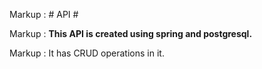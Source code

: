 Markup :  # API #

Markup : **This API is created using spring and postgresql.**

Markup :  It has CRUD operations in it.